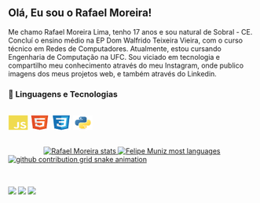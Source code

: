 ## Olá, Eu sou o Rafael Moreira!

Me chamo Rafael Moreira Lima, tenho 17 anos e sou natural de Sobral - CE. Concluí o ensino médio na EP Dom Walfrido Teixeira Vieira, com o curso técnico em Redes de Computadores. Atualmente, estou cursando Engenharia de Computação na UFC. Sou viciado em tecnologia e compartilho meu conhecimento através do meu Instagram, onde publico imagens dos meus projetos web, e também através do Linkedin.

### 🤖 Linguagens e Tecnologias

<div style="display: inline_block"><br>
  <img align="center" alt="Rafa-Js" height="30" width="40" src="https://raw.githubusercontent.com/devicons/devicon/master/icons/javascript/javascript-plain.svg">
  <img align="center" alt="Rafa-HTML" height="30" width="40" src="https://raw.githubusercontent.com/devicons/devicon/master/icons/html5/html5-original.svg">
  <img align="center" alt="Rafa-CSS" height="30" width="40" src="https://raw.githubusercontent.com/devicons/devicon/master/icons/css3/css3-original.svg">
  <img align="center" alt="Rafa-Python" height="30" width="40" src="https://raw.githubusercontent.com/devicons/devicon/master/icons/python/python-original.svg">
</div>
<br><br>

<div align="center">
  <a href="https://github.com/rafamoreira11">
  <img height="180em" src="https://github-readme-stats.vercel.app/api?username=rafamoreira11&show_icons=true&theme=dark&include_all_commits=true&count_private=true" alt="Rafael Moreira stats"/>
  <img height="180em" src="https://github-readme-stats.vercel.app/api/top-langs/?username=rafamoreira11&layout=compact&langs_count=6&theme=dark" alt="Felipe Muniz most languages"/>
</div>
<picture>
  <source media="(prefers-color-scheme: dark)" srcset="https://raw.githubusercontent.com/vander-furtuna/vander-furtuna/output/github-contribution-grid-snake-dark.svg">
  <source media="(prefers-color-scheme: light)" srcset="https://raw.githubusercontent.com/vander-furtuna/vander-furtuna/output/github-contribution-grid-snake.svg">
  <img alt="github contribution grid snake animation" src="https://raw.githubusercontent.com/rafamoreira11/rafamoreira11/output/github-contribution-grid-snake.svg">
</picture>
<br><br>
  
  ##
 
<div> 
  <a href="https://www.instagram.com/rafazll__/" target="_blank"><img src="https://img.shields.io/badge/-Instagram-%23E4405F?style=for-the-badge&logo=instagram&logoColor=white" target="_blank"></a>
  <a href = "mailto:contatorafaelmoreirallima50@alu.ufc.br"><img src="https://img.shields.io/badge/-Gmail-%23333?style=for-the-badge&logo=gmail&logoColor=white" target="_blank"></a>
  <a href="https://www.linkedin.com/in/rafael-moreira-lima-b74b962b6/" target="_blank"><img src="https://img.shields.io/badge/-LinkedIn-%230077B5?style=for-the-badge&logo=linkedin&logoColor=white" target="_blank"></a> 
  
</div>
